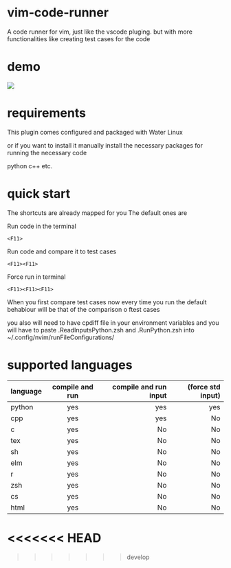 # vim-code-runner
A code runner for vim, just like the vscode pluging. but with more functionalities like creating test cases for the code
# demo
![](code_runner_demo.gif)
# requirements
This plugin comes configured and packaged with Water Linux

or if you want to install it manually install the necessary packages for running the necessary code

python
c++
etc.

# quick start

The shortcuts are already mapped for you
The default ones are

Run code in the terminal
```
<F11>
```
Run code and compare it to test cases
```
<F11><F11>
```
Force run in terminal 
```
<F11><F11><F11>
```
When you first compare test cases now every time you run <F11> the default behabiour will be that of the comparison o ftest cases

you also will need to have cpdiff file in your environment variables
and you will have to paste .ReadInputsPython.zsh and .RunPython.zsh into ~/.config/nvim/runFileConfigurations/


# supported languages
| language |      compile and run      |  compile and run input | (force std input) |
|----------|:-------------------------:| ----------------------:|------------------:|
|   python |yes                        | yes                    | yes               |
| cpp      |yes                        | yes                    | No                |
| c        | yes                       | No                     | No                |
| tex      | yes                       | No                     | No                |
| sh       | yes                       | No                     | No                |
| elm | yes | No | No |
| r | yes | No | No |
| zsh | yes | No | No |
| cs | yes | No | No |
| html | yes | No | No |


<<<<<<< HEAD
=======

>>>>>>> develop
